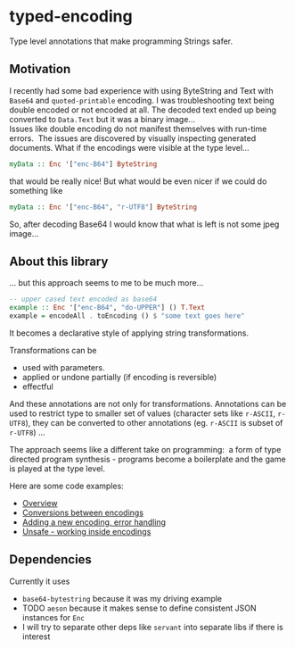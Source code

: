 # typed-encoding
Type level annotations that make programming Strings safer.

## Motivation
I recently had some bad experience with using ByteString and Text with `Base64` and
`quoted-printable` encoding.
I was troubleshooting text being double encoded or not encoded at all. The decoded text ended up being converted to `Data.Text` but it was a binary image...   
Issues like double encoding do not manifest themselves with run-time errors.  The issues are discovered by visually inspecting generated documents.
What if the encodings were visible at the type level...

```Haskell
myData :: Enc '["enc-B64"] ByteString
```
that would be really nice! But what would be even nicer if we could do something like
```Haskell
myData :: Enc '["enc-B64", "r-UTF8"] ByteString
```
So, after decoding Base64 I would know that what is left is not some jpeg image...

## About this library
... but this approach seems to me to be much more...

```Haskell
-- upper cased text encoded as base64
example :: Enc '["enc-B64", "do-UPPER"] () T.Text
example = encodeAll . toEncoding () $ "some text goes here"
```
It becomes a declarative style of applying string transformations.

Transformations can be
   - used with parameters.
   - applied or undone partially (if encoding is reversible)
   - effectful

And these annotations are not only for transformations.  Annotations can be used
to restrict type to smaller set of values (character sets like `r-ASCII`, `r-UTF8`), 
they can be converted to other annotations (eg. `r-ASCII` is subset of `r-UTF8`) ...

The approach seems like a different take on programming: 
a form of type directed program synthesis - programs become a boilerplate and the game is played at the type level. 

Here are some code examples:
   - [Overview](src/Examples/Overview.hs)
   - [Conversions between encodings](src/Examples/TypedEncoding/Conversions.hs)
   - [Adding a new encoding, error handling](src/Examples/TypedEncoding/DiySignEncoding.hs)
   - [Unsafe - working inside encodings](src/Examples/TypedEncoding/Unsafe.hs)

## Dependencies

Currently it uses
   - `base64-bytestring` because it was my driving example
   - TODO `aeson` because it makes sense to define consistent JSON instances for `Enc`
   - I will try to separate other deps like `servant` into separate libs if there is interest


